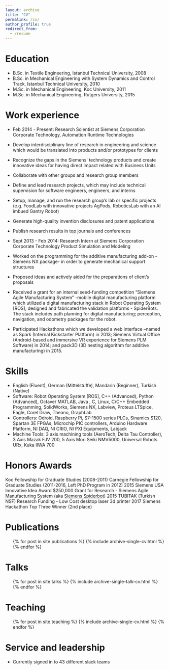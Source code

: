 ```yaml
---
layout: archive
title: "CV"
permalink: /cv/
author_profile: true
redirect_from:
  - /resume
---
```


Education
======
* B.Sc. in Textile Engineering, Istanbul Technical University, 2008
* B.Sc. in Mechanical Engineering with System Dynamics and Control Track, Istanbul Technical University, 2010
* M.Sc. in Mechanical Engineering, Koc University, 2011
* M.Sc. in Mechanical Engineering, Rutgers University, 2015

Work experience
======
* Feb 2014 - Present: Research Scientist at Siemens Corporation Corporate Technology, Automation Runtime Technologies
* Develop interdisciplinary line of research in engineering and science which would be translated into products and/or prototypes for clients
* Recognize the gaps in the Siemens' technology products and create innovative ideas for having direct impact related with Business Units
* Collaborate with other groups and research group members
* Define and lead research projects, which may include technical supervision for software engineers, engineers, and interns
* Setup, manage, and run the research group’s lab or specific projects (e.g. FoodLab with innovative projects AgPods, RoboticsLab with an AI imbued Gantry Robot)
* Generate high-quality invention disclosures and patent applications
* Publish research results in top journals and conferences

* Sept 2013 - Feb 2014: Research Intern at Siemens Corporation Corporate Technology Product Simulation and Modeling
* Worked on the programming for the additive manufacturing add-on -Siemens NX package- in order to generate mechanical support structures
* Proposed ideas and actively aided for the preparations of client’s proposals
* Received a grant for an internal seed-funding competition “Siemens Agile Manufacturing System” -mobile digital manufacturing platform which utilized a digital manufacturing stack in Robot Operating System [ROS]; designed and fabricated the validation platforms - SpiderBots. The stack includes path planning for digital manufacturing; perception, navigation, and odometry packages for the robot.
* Participated Hackathons which we developed a web interface –named as Spark (Internal Kickstarter Platform) in 2013; Siemens Virtual Office (Android-based and
immersive VR experience for Siemens PLM Software) in 2014; and pack3D (3D nesting algorithm for additive manufacturing) in 2015.
  
Skills
======
* English (Fluent), German (Mittelstuffe), Mandarin (Beginner), Turkish (Native)
* Software: Robot Operating System [ROS], C++ (Advanced), Python (Advanced), Octave/ MATLAB, Java
, C, Linux, C/C++ Embedded Programming, SolidWorks, Siemens NX, Labview, Proteus LTSpice, Eagle, Corel
Draw, Theano, GraphLab
* Controllers: Odroid, Raspberry Pi, S7-1500 series PLCs, Sinamics S120, Spartan 3E FPGAs, Microchip PIC
controllers, Arduino Hardware Platform, NI DAQ, NI CRIO, NI PXI Equipments, Labjack
* Machine Tools: 3 axis machining tools (AeroTech, Delta Tau Controller), 3 Axis Mazak FJV 200, 5 Axis
Mori Seiki NMV5000, Universal Robots URx, Kuka IIWA 700

Honors Awards
======
Koc Fellowship for Graduate Studies (2008-2011)
Carnegie Fellowship for Graduate Studies (2011-2016, Left PhD Program in 2012)
2015 Siemens USA Innovative Idea Award $250,000 Grant for Research - Siemens Agile Manufacturing 
System (aka [Siemens Spiderbot](https://www.popsci.com/siemens-created-spider-bots-that-3d-print))
2015 TUBITAK (Turkish NSF) Research Funding - Low Cost desktop laser 3d printer
2017 Siemens Hackathon Top Three Winner (2nd place)

Publications
======
  <ul>{% for post in site.publications %}
    {% include archive-single-cv.html %}
  {% endfor %}</ul>
  
Talks
======
  <ul>{% for post in site.talks %}
    {% include archive-single-talk-cv.html %}
  {% endfor %}</ul>
  
Teaching
======
  <ul>{% for post in site.teaching %}
    {% include archive-single-cv.html %}
  {% endfor %}</ul>
  
Service and leadership
======
* Currently signed in to 43 different slack teams
